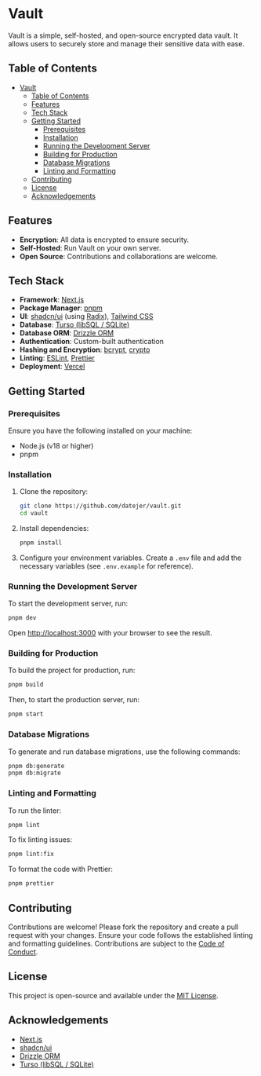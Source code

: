 # Vault

Vault is a simple, self-hosted, and open-source encrypted data vault. It allows users to securely store and manage their sensitive data with ease.

## Table of Contents

- [Vault](#vault)
  - [Table of Contents](#table-of-contents)
  - [Features](#features)
  - [Tech Stack](#tech-stack)
  - [Getting Started](#getting-started)
    - [Prerequisites](#prerequisites)
    - [Installation](#installation)
    - [Running the Development Server](#running-the-development-server)
    - [Building for Production](#building-for-production)
    - [Database Migrations](#database-migrations)
    - [Linting and Formatting](#linting-and-formatting)
  - [Contributing](#contributing)
  - [License](#license)
  - [Acknowledgements](#acknowledgements)

## Features

- **Encryption**: All data is encrypted to ensure security.
- **Self-Hosted**: Run Vault on your own server.
- **Open Source**: Contributions and collaborations are welcome.

## Tech Stack

- **Framework**: [Next.js](https://nextjs.org/)
- **Package Manager**: [pnpm](https://pnpm.io/)
- **UI**: [shadcn/ui](https://ui.shadcn.com/) (using [Radix](https://www.radix-ui.com/)), [Tailwind CSS](https://tailwindcss.com/)
- **Database**: [Turso (libSQL / SQLite)](https://turso.tech/)
- **Database ORM**: [Drizzle ORM](https://github.com/drizzle-team/drizzle-orm)
- **Authentication**: Custom-built authentication
- **Hashing and Encryption**: [bcrypt](https://www.npmjs.com/package/bcrypt), [crypto](https://nodejs.org/api/crypto.html)
- **Linting**: [ESLint](https://eslint.org/), [Prettier](https://prettier.io/)
- **Deployment**: [Vercel](https://vercel.com/)

## Getting Started

### Prerequisites

Ensure you have the following installed on your machine:

- Node.js (v18 or higher)
- pnpm

### Installation

1. Clone the repository:

   ```sh
   git clone https://github.com/datejer/vault.git
   cd vault
   ```

2. Install dependencies:

   ```sh
   pnpm install
   ```

3. Configure your environment variables. Create a `.env` file and add the necessary variables (see `.env.example` for reference).

### Running the Development Server

To start the development server, run:

```sh
pnpm dev
```

Open [http://localhost:3000](http://localhost:3000) with your browser to see the result.

### Building for Production

To build the project for production, run:

```sh
pnpm build
```

Then, to start the production server, run:

```sh
pnpm start
```

### Database Migrations

To generate and run database migrations, use the following commands:

```sh
pnpm db:generate
pnpm db:migrate
```

### Linting and Formatting

To run the linter:

```sh
pnpm lint
```

To fix linting issues:

```sh
pnpm lint:fix
```

To format the code with Prettier:

```sh
pnpm prettier
```

## Contributing

Contributions are welcome! Please fork the repository and create a pull request with your changes. Ensure your code follows the established linting and formatting guidelines. Contributions are subject to the [Code of Conduct](CODE_OF_CONDUCT.md).

## License

This project is open-source and available under the [MIT License](LICENSE).

## Acknowledgements

- [Next.js](https://nextjs.org/)
- [shadcn/ui](https://ui.shadcn.dev/)
- [Drizzle ORM](https://github.com/drizzle-team/drizzle-orm)
- [Turso (libSQL / SQLite)](https://turso.tech/)
